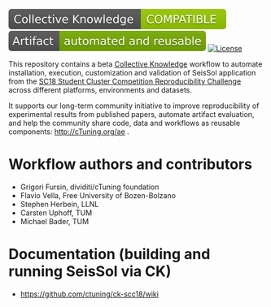[![compatibility](https://github.com/ctuning/ck-guide-images/blob/master/ck-compatible.svg)](https://github.com/ctuning/ck)
[![compatibility](https://github.com/ctuning/ck-guide-images/blob/master/ck-artifact-automated-and-reusable.svg)](http://cTuning.org/ae)
[![License](https://img.shields.io/badge/License-BSD%203--Clause-blue.svg)](https://opensource.org/licenses/BSD-3-Clause)

This repository contains a beta [Collective Knowledge](https://github.com/ctuning/ck) 
workflow to automate installation, execution, customization and validation of SeisSol application 
from the [SC18 Student Cluster Competition Reproducibility Challenge](https://sc18.supercomputing.org/sc18-announces-selected-paper-for-next-student-cluster-competition-reproducibility-challenge)
across different platforms, environments and datasets.

It supports our long-term community initiative to improve reproducibility of experimental results
from published papers, automate artifact evaluation, and help the community share code, 
data and workflows as reusable components: http://cTuning.org/ae .




# Workflow authors and contributors

* Grigori Fursin, dividiti/cTuning foundation
* Flavio Vella, Free University of Bozen-Bolzano
* Stephen Herbein, LLNL
* Carsten Uphoff, TUM
* Michael Bader, TUM



# Documentation (building and running SeisSol via CK)

* https://github.com/ctuning/ck-scc18/wiki
